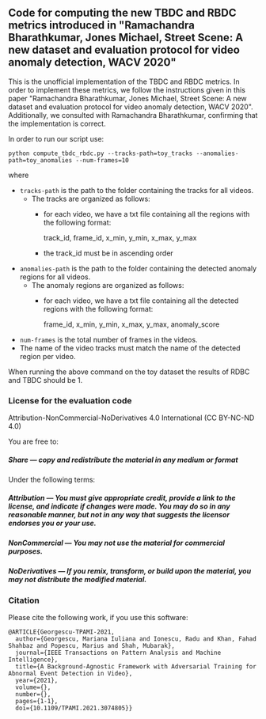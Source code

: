 ## Code for computing the new TBDC and RBDC metrics introduced in "Ramachandra Bharathkumar, Jones Michael, Street Scene: A new dataset and evaluation protocol for video anomaly detection, WACV 2020"

This is the unofficial implementation of the TBDC and RBDC metrics. In order to implement these metrics, we follow the instructions given in this paper "Ramachandra Bharathkumar, Jones Michael, Street Scene: A new dataset and evaluation protocol for video anomaly detection, WACV 2020". Additionally, we consulted with Ramachandra Bharathkumar, confirming that the implementation is correct.

In order to run our script use: 
```
python compute_tbdc_rbdc.py --tracks-path=toy_tracks --anomalies-path=toy_anomalies --num-frames=10
```
where
- ```tracks-path``` is the path to the folder containing the tracks for all videos.
    - The tracks are organized as follows:
        - for each video, we have a txt file containing all the regions with the following format:
        
            track_id, frame_id, x_min, y_min, x_max, y_max
        
        - the track_id must be in ascending order
- ```anomalies-path``` is the path to the folder containing the detected anomaly regions for all videos.
    - The anomaly regions are organized as follows:
        - for each video, we have a txt file containing all the detected regions with the following format:
        
            frame_id, x_min, y_min, x_max, y_max, anomaly_score
- ```num-frames``` is the total number of frames in the videos.
- The name of the video tracks must match the name of the detected region per video.

When running the above command on the toy dataset the results of RDBC and TBDC should be 1.

### License for the evaluation code
Attribution-NonCommercial-NoDerivatives 4.0 International (CC BY-NC-ND 4.0)

You are free to:

##### Share — copy and redistribute the material in any medium or format

Under the following terms:

##### Attribution — You must give appropriate credit, provide a link to the license, and indicate if changes were made. You may do so in any reasonable manner, but not in any way that suggests the licensor endorses you or your use.

##### NonCommercial — You may not use the material for commercial purposes.

##### NoDerivatives — If you remix, transform, or build upon the material, you may not distribute the modified material.

### Citation
Please cite the following work, if you use this software:
```
@ARTICLE{Georgescu-TPAMI-2021, 
  author={Georgescu, Mariana Iuliana and Ionescu, Radu and Khan, Fahad Shahbaz and Popescu, Marius and Shah, Mubarak}, 
  journal={IEEE Transactions on Pattern Analysis and Machine Intelligence},  
  title={A Background-Agnostic Framework with Adversarial Training for Abnormal Event Detection in Video}, 
  year={2021},
  volume={},
  number={},
  pages={1-1},
  doi={10.1109/TPAMI.2021.3074805}}
```

